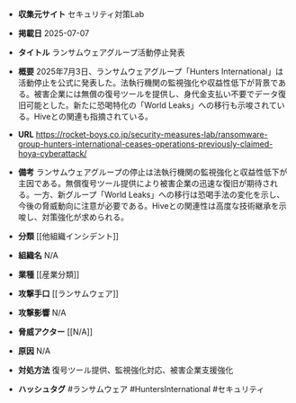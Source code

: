 - **収集元サイト**
セキュリティ対策Lab

- **掲載日**
2025-07-07

- **タイトル**
ランサムウェアグループ活動停止発表

- **概要**
2025年7月3日、ランサムウェアグループ「Hunters International」は活動停止を公式に発表した。法執行機関の監視強化や収益性低下が背景である。被害企業には無償の復号ツールを提供し、身代金支払い不要でデータ復旧可能とした。新たに恐喝特化の「World Leaks」への移行も示唆されている。Hiveとの関連も指摘されている。

- **URL**
https://rocket-boys.co.jp/security-measures-lab/ransomware-group-hunters-international-ceases-operations-previously-claimed-hoya-cyberattack/

- **備考**
ランサムウェアグループの停止は法執行機関の監視強化と収益性低下が主因である。無償復号ツール提供により被害企業の迅速な復旧が期待される。一方、新グループ「World Leaks」への移行は恐喝手法の変化を示し、今後の脅威動向に注意が必要である。Hiveとの関連性は高度な技術継承を示唆し、対策強化が求められる。

- **分類**
[[他組織インシデント]]

- **組織名**
N/A

- **業種**
[[産業分類]]

- **攻撃手口**
[[ランサムウェア]]

- **攻撃影響**
N/A

- **脅威アクター**
[[N/A]]

- **原因**
N/A

- **対処方法**
復号ツール提供、監視強化対応、被害企業支援強化

- **ハッシュタグ**
#ランサムウェア #HuntersInternational #セキュリティ
